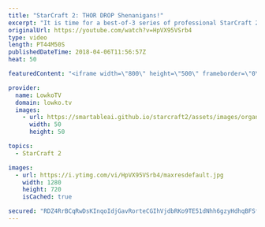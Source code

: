 ```yaml
---
title: "StarCraft 2: THOR DROP Shenanigans!"
excerpt: "It is time for a best-of-3 series of professional StarCraft 2! Subscribe for more videos: http://lowko.tv/youtube The Banshee Hit Squad: https://goo.gl/dRti8W  Gumiho versus Solar. A very evenly matched game of StarCraft 2. In this best-of-3 we see Mech from the Terran player in all three games. However,"
originalUrl: https://youtube.com/watch?v=HpVX95VSrb4
type: video
length: PT44M50S
publishedDateTime: 2018-04-06T11:56:57Z
heat: 50

featuredContent: "<iframe width=\"800\" height=\"500\" frameborder=\"0\" src=\"https://www.youtube.com/embed/HpVX95VSrb4\" allow=\"accelerometer; autoplay; encrypted-media; gyroscope; picture-in-picture\" allowfullscreen></iframe>"

provider:
  name: LowkoTV
  domain: lowko.tv
  images:
    - url: https://smartableai.github.io/starcraft2/assets/images/organizations/lowko.tv-50x50.jpg
      width: 50
      height: 50

topics:
  - StarCraft 2

images:
  - url: https://i.ytimg.com/vi/HpVX95VSrb4/maxresdefault.jpg
    width: 1280
    height: 720
    isCached: true

secured: "RDZ4RrBCqRwDsKInqoIdjGavRorteCGIhVjdbRKo9TE51dNhh6gzyHdhqBFSf+GpSuaz1DMf36gQ61IoBQzctuR4JUc8At3O9CYOyqxyVesk7D38lZl4SN5qmcskT156POCwMGMhg4pqKdetNghaSptWoIaC6k/xl4Sv/Z/cTtEOiWaMwJIDuGpZ2Iwc19Uq6FzRxkdLIZOoG1+Nq/6xMuwFIgb9TuwMtthLTP/m7YN8gDybksyUDrSEGdxxo2oKKO7URMhtYlSVToXxUWAz7FWhnOapGZ+dEGTRzoYQmzqi1RBKiczAv+RE/EIo9dxO7e99y4DU1s6q+XYMSk6ifFK0sn5PcGEZQcFFKqjTMXKbLYCnHB7KWUFa1BMkrLHwW+WhbFzL2/BQF+PUTo+Zfs1Sig9PsJTnHVUWZaXg+mQECSC+CJhUZnRXOpQPXsC/;eWUdB1lVlq7HiNDNvDplDw=="
---
```


